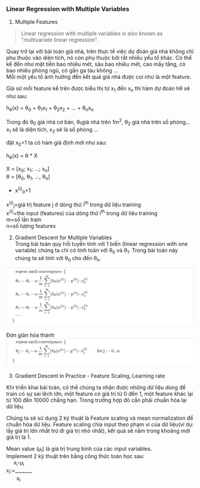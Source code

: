 ### Linear Regression with Multiple Variables  


1. Multiple Features  
> Linear regression with multiple variables is also known as "multivariate linear regression".  

Quay trở lại với bài toán giá nhà, trên thực tế việc dự đoán giá nhà không chỉ phụ thuộc vào diện tích, nó còn phụ thuộc bởi rất nhiều yếu tố khác. Có thể kể đến như mặt tiền bao nhiêu mét, sâu bao nhiêu mét, cao mấy tầng, có bao nhiêu phòng ngủ, có gần ga tàu không ...  
Mỗi một yếu tố ảnh hưởng đến kết quả giá nhà được coi như là một feature.  

Giả sử mỗi feature kể trên được biểu thị từ x<sub>1</sub> đến x<sub>n</sub> thì hàm dự đoán hθ sẽ như sau:  

h<sub>θ</sub>(x) = θ<sub>0</sub> + θ<sub>1</sub>x<sub>1</sub> + θ<sub>2</sub>x<sub>2</sub> + ... + θ<sub>n</sub>x<sub>n</sub>

Trong đó θ<sub>0</sub> giá nhà cơ bản, θ<sub>1</sub>giá nhà trên 1m<sup>2</sup>, θ<sub>2</sub> giá nhà trên số phòng... x<sub>1</sub> sẽ là diện tích, x<sub>2</sub> sẽ là số phòng ...

đặt x<sub>0</sub>=1 ta có hàm giả định mới như sau:

h<sub>θ</sub>(x) = θ * X  

X = [x<sub>0</sub>; x<sub>1</sub>; ...; x<sub>n</sub>]  
θ = [θ<sub>0</sub>, θ<sub>1</sub>, ..., θ<sub>n</sub>]  

* x<sup>(i)</sup><sub>0</sub>=1  

x<sup>(i)</sup><sub>j</sub>=giá trị feature j ở dòng thứ i<sup>th</sup> trong dữ liệu training  
x<sup>(i)</sup>=the input (features) của dòng thứ i<sup>th</sup> trong dữ liệu training  
m=số lần train  
n=số lượng features  



2. Gradient Descent for Multiple Variables  
Trong bài toán quy hồi tuyến tính với 1 biến (linear regression with one variable) chúng ta chỉ có tính toán với θ<sub>0</sub> và θ<sub>1</sub>.
Trong bài toán này chúng ta sẽ tính với θ<sub>0</sub> cho đến θ<sub>n</sub>.

![alt text](/img/lesson2_001.JPG "~~")

Đơn giản hóa thành
![alt text](/img/lesson2_002.JPG "Tổng quát")

3. Gradient Descent in Practice - Feature Scaling, Learning rate  

Khi triển khai bài toán, có thể chúng ta nhận được những dữ liệu dùng để train có sự sai lệch lớn, một feature có giá trị từ 0 đến 1, một feature khác lại từ 100 đến 10000 chẳng hạn. Trong trường hợp đó cần phải chuẩn hóa lại dữ liệu.  

Chúng ta sẽ sử dụng 2 kỹ thuật là Feature scaling và mean normalization để chuẩn hóa dữ liệu.
Feature scaling chia input theo phạm vi của dữ liệu(ví dụ: lấy giá trị lớn nhất trừ đi giá trị nhỏ nhất), kết quả sẽ nằm trong khoảng mới giá trị là 1.  

Mean value (μ<sub>i</sub>) là giá trị trung bình của các input variables.  
Implement 2 kỹ thuật trên bằng công thức toán học sau:  
&nbsp;&nbsp;&nbsp;&nbsp;&nbsp;x<sub>i</sub>-μ<sub>i</sub>  
x<sub>i</sub>:=_______  
&nbsp;&nbsp;&nbsp;&nbsp;&nbsp;&nbsp;&nbsp;s<sub>i</sub>  
 
